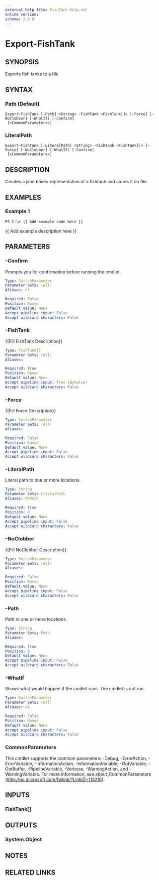 ```yaml
---
external help file: FishTank-help.xml
online version:
schema: 2.0.0
---
```


# Export-FishTank

## SYNOPSIS
Exports fish tanks to a file

## SYNTAX

### Path (Default)
```
Export-FishTank [-Path] <String> -FishTank <FishTank[]> [-Force] [-NoClobber] [-WhatIf] [-Confirm]
 [<CommonParameters>]
```

### LiteralPath
```
Export-FishTank [-LiteralPath] <String> -FishTank <FishTank[]> [-Force] [-NoClobber] [-WhatIf] [-Confirm]
 [<CommonParameters>]
```

## DESCRIPTION
Creates a json based representation of a fishtank and stores it on file.

## EXAMPLES

### Example 1
```
PS C:\> {{ Add example code here }}
```

{{ Add example description here }}

## PARAMETERS

### -Confirm
Prompts you for confirmation before running the cmdlet.

```yaml
Type: SwitchParameter
Parameter Sets: (All)
Aliases: cf

Required: False
Position: Named
Default value: None
Accept pipeline input: False
Accept wildcard characters: False
```

### -FishTank
{{Fill FishTank Description}}

```yaml
Type: FishTank[]
Parameter Sets: (All)
Aliases:

Required: True
Position: Named
Default value: None
Accept pipeline input: True (ByValue)
Accept wildcard characters: False
```

### -Force
{{Fill Force Description}}

```yaml
Type: SwitchParameter
Parameter Sets: (All)
Aliases:

Required: False
Position: Named
Default value: None
Accept pipeline input: False
Accept wildcard characters: False
```

### -LiteralPath
Literal path to one or more locations.

```yaml
Type: String
Parameter Sets: LiteralPath
Aliases: PSPath

Required: True
Position: 0
Default value: None
Accept pipeline input: False
Accept wildcard characters: False
```

### -NoClobber
{{Fill NoClobber Description}}

```yaml
Type: SwitchParameter
Parameter Sets: (All)
Aliases:

Required: False
Position: Named
Default value: None
Accept pipeline input: False
Accept wildcard characters: False
```

### -Path
Path to one or more locations.

```yaml
Type: String
Parameter Sets: Path
Aliases:

Required: True
Position: 0
Default value: None
Accept pipeline input: False
Accept wildcard characters: False
```

### -WhatIf
Shows what would happen if the cmdlet runs.
The cmdlet is not run.

```yaml
Type: SwitchParameter
Parameter Sets: (All)
Aliases: wi

Required: False
Position: Named
Default value: None
Accept pipeline input: False
Accept wildcard characters: False
```

### CommonParameters
This cmdlet supports the common parameters: -Debug, -ErrorAction, -ErrorVariable, -InformationAction, -InformationVariable, -OutVariable, -OutBuffer, -PipelineVariable, -Verbose, -WarningAction, and -WarningVariable. For more information, see about_CommonParameters (http://go.microsoft.com/fwlink/?LinkID=113216).

## INPUTS

### FishTank[]

## OUTPUTS

### System.Object

## NOTES

## RELATED LINKS

